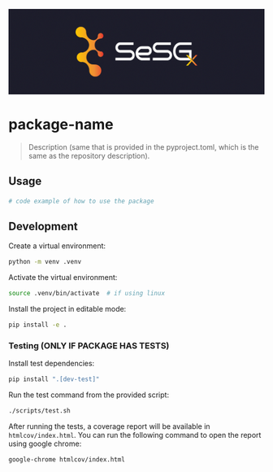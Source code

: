 
![sesgx logo](sesgx_header.png)
# package-name

> Description (same that is provided in the pyproject.toml, which is the same as the repository description).

## Usage

```python
# code example of how to use the package
```

## Development

Create a virtual environment:

```sh
python -m venv .venv
```

Activate the virtual environment:

```sh
source .venv/bin/activate  # if using linux
```

Install the project in editable mode:

```sh
pip install -e .
```

### Testing (ONLY IF PACKAGE HAS TESTS)

Install test dependencies:

```sh
pip install ".[dev-test]"
```

Run the test command from the provided script:

```sh
./scripts/test.sh
```

After running the tests, a coverage report will be available in `htmlcov/index.html`. You can run the following command to open the report using google chrome:

```
google-chrome htmlcov/index.html
```
